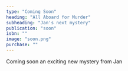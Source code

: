```yaml
---
type: "Coming Soon"
heading: "All Aboard for Murder"
subheading: "Jan's next mystery"
publication: "soon"
isbn: ""
image: "soon.png"
purchase: ""
---
```

Coming soon an exciting new mystery from Jan
